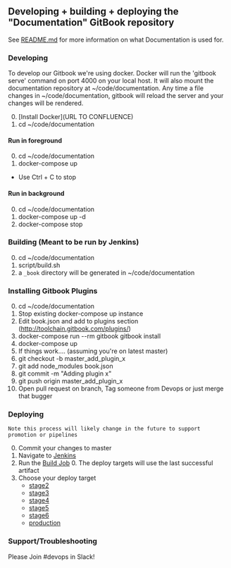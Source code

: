 ## Developing + building + deploying the "Documentation" GitBook repository
See [README.md](README.md) for more information on what Documentation is used for.

### Developing
To develop our Gitbook we're using docker.  Docker will run the 'gitbook serve' command on port 4000 on your local host.  It will also mount the documentation repository at ~/code/documentation.  Any time a file changes in ~/code/documentation, gitbook will reload the server and your changes will be rendered.

0. [Install Docker](URL TO CONFLUENCE)
0. cd ~/code/documentation

#### Run in foreground
0. cd ~/code/documentation
0. docker-compose up
  - Use Ctrl + C to stop

#### Run in background
0. cd ~/code/documentation
0. docker-compose up -d
0. docker-compose stop

### Building (Meant to be run by Jenkins)
0. cd ~/code/documentation
0. script/build.sh
0. a ```_book``` directory will be generated in ~/code/documentation

### Installing Gitbook Plugins
0. cd ~/code/documentation
0. Stop existing docker-compose up instance
0. Edit book.json and add to plugins section (http://toolchain.gitbook.com/plugins/)
0. docker-compose run --rm gitbook gitbook install
0. docker-compose up
0. If things work.... (assuming you're on latest master) 
  0. git checkout -b master_add_plugin_x
  0. git add node_modules book.json
  0. git commit -m "Adding plugin x"
  0. git push origin master_add_plugin_x
  0. Open pull request on branch, Tag someone from Devops or just merge that bugger

### Deploying

```
Note this process will likely change in the future to support promotion or pipelines
```

0. Commit your changes to master
0. Navigate to [Jenkins](http://jenkins.int.sightmachine.com/view/Documentation/)
0. Run the [Build Job](http://jenkins.int.sightmachine.com/view/Documentation/job/sightmachine-documentation-build/)
   0. The deploy targets will use the last successful artifact
0. Choose your deploy target
   - [stage2](http://jenkins.int.sightmachine.com/view/Documentation/job/sightmachine-documentation-deploy-to-stage2/)
   - [stage3](http://jenkins.int.sightmachine.com/view/Documentation/job/sightmachine-documentation-deploy-to-stage3/)
   - [stage4](http://jenkins.int.sightmachine.com/view/Documentation/job/sightmachine-documentation-deploy-to-stage4/)
   - [stage5](http://jenkins.int.sightmachine.com/view/Documentation/job/sightmachine-documentation-deploy-to-stage5/)
   - [stage6](http://jenkins.int.sightmachine.com/view/Documentation/job/sightmachine-documentation-deploy-to-stage6/)
   - [production](http://jenkins.int.sightmachine.com/view/Documentation/job/sightmachine-documentation-deploy-to-production/)

### Support/Troubleshooting

Please Join #devops in Slack!

